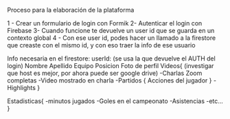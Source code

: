 Proceso para la elaboración de la plataforma



1 - Crear un formulario de login con Formik 
2- Autenticar el login con Firebase
3- Cuando funcione te devuelve un user id que se guarda en un contexto global
4 - Con ese user id, podes hacer un llamado a la firestore que creaste con el mismo id, y con eso traer la info de ese usuario


Info necesaria en el firestore: 
userId: (se usa la que devuelve el AUTH del login)
Nombre
Apellido
Equipo
Posicion
Foto de perfil
Videos{ (investigar que host es mejor, por ahora puede ser google drive)
    -Charlas Zoom completas
    -Video mostrado en charla
    -Partidos {
        Acciones del jugador
     }
    -Highlights 
}

Estadisticas{
    -minutos jugados
    -Goles en el campeonato
    -Asistencias
    -etc...
}